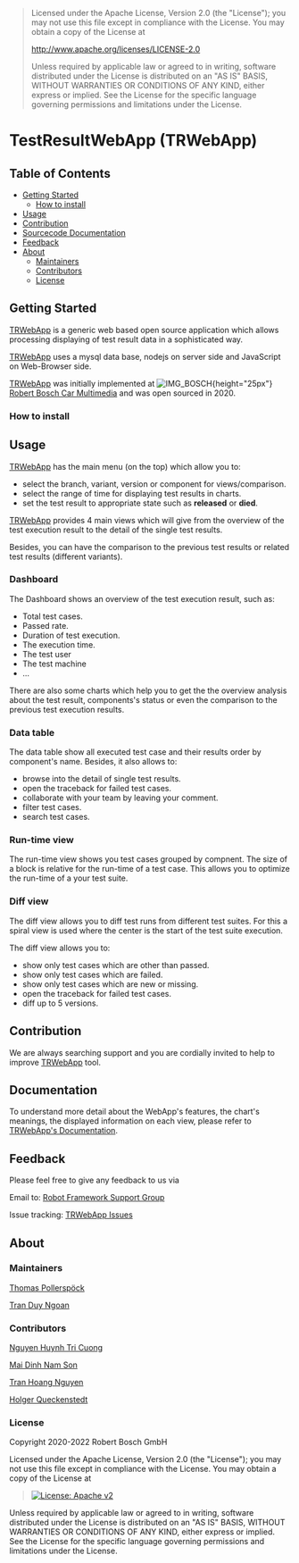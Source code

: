 > Licensed under the Apache License, Version 2.0 (the \"License\"); you
> may not use this file except in compliance with the License. You may
> obtain a copy of the License at
>
> <http://www.apache.org/licenses/LICENSE-2.0>
>
> Unless required by applicable law or agreed to in writing, software
> distributed under the License is distributed on an \"AS IS\" BASIS,
> WITHOUT WARRANTIES OR CONDITIONS OF ANY KIND, either express or
> implied. See the License for the specific language governing
> permissions and limitations under the License.

# TestResultWebApp (TRWebApp)

## Table of Contents

-   [Getting Started](#getting-started)
    -   [How to install](#how-to-install)
-   [Usage](#usage)
-   [Contribution](#contribution)
-   [Sourcecode Documentation](#documentation)
-   [Feedback](#feedback)
-   [About](#about)
    -   [Maintainers](#maintainers)
    -   [Contributors](#contributors)
    -   [License](#license)

## Getting Started

[TRWebApp](https://github.com/test-fullautomation/testresultwebapp) is a
generic web based open source application which allows processing
displaying of test result data in a sophisticated way.

[TRWebApp](https://github.com/test-fullautomation/testresultwebapp) uses
a mysql data base, nodejs on server side and JavaScript on Web-Browser
side.

[TRWebApp](https://github.com/test-fullautomation/testresultwebapp) was
initially implemented at
![IMG_BOSCH](https://upload.wikimedia.org/wikipedia/de/thumb/3/31/Bosch-logotype.svg/%0A200px-Boschlogotype.svg.png){height="25px"}
[Robert Bosch Car
Multimedia](https://www.bosch.de/unser-unternehmen/bosch-in-deutschland/hildesheim/)
and was open sourced in 2020.

### How to install

## Usage

[TRWebApp](https://github.com/test-fullautomation/testresultwebapp) has
the main menu (on the top) which allow you to:

-   select the branch, variant, version or component for
    views/comparison.
-   select the range of time for displaying test results in charts.
-   set the test result to appropriate state such as **released** or
    **died**.

[TRWebApp](https://github.com/test-fullautomation/testresultwebapp)
provides 4 main views which will give from the overview of the test
execution result to the detail of the single test results.

Besides, you can have the comparison to the previous test results or
related test results (different variants).

### Dashboard

The Dashboard shows an overview of the test execution result, such as:

-   Total test cases.
-   Passed rate.
-   Duration of test execution.
-   The execution time.
-   The test user
-   The test machine
-   \...

There are also some charts which help you to get the the overview
analysis about the test result, components\'s status or even the
comparison to the previous test execution results.

### Data table

The data table show all executed test case and their results order by
component\'s name. Besides, it also allows to:

-   browse into the detail of single test results.
-   open the traceback for failed test cases.
-   collaborate with your team by leaving your comment.
-   filter test cases.
-   search test cases.

### Run-time view

The run-time view shows you test cases grouped by compnent. The size of
a block is relative for the run-time of a test case. This allows you to
optimize the run-time of a your test suite.

### Diff view

The diff view allows you to diff test runs from different test suites.
For this a spiral view is used where the center is the start of the test
suite execution.

The diff view allows you to:

-   show only test cases which are other than passed.
-   show only test cases which are failed.
-   show only test cases which are new or missing.
-   open the traceback for failed test cases.
-   diff up to 5 versions.

## Contribution

We are always searching support and you are cordially invited to help to
improve
[TRWebApp](https://github.com/test-fullautomation/testresultwebapp)
tool.

## Documentation

To understand more detail about the WebApp\'s features, the chart\'s
meanings, the displayed information on each view, please refer to
[TRWebApp's
Documentation](https://github.com/test-fullautomation/testresultwebapp/blob/develop/TestResultWebApp/TestResultWebApp.pdf).

## Feedback

Please feel free to give any feedback to us via

Email to: [Robot Framework Support
Group](mailto:RobotFrameworkSupportGroup@bcn.bosch.com)

Issue tracking: [TRWebApp
Issues](https://github.com/test-fullautomation/testresultwebapp/issues)

## About

### Maintainers

[Thomas Pollerspöck](mailto:Thomas.Pollerspoeck@de.bosch.com)

[Tran Duy Ngoan](mailto:Ngoan.TranDuy@vn.bosch.com)

### Contributors

[Nguyen Huynh Tri Cuong](mailto:Cuong.NguyenHuynhTri@vn.bosch.com)

[Mai Dinh Nam Son](mailto:Son.MaiDinhNam@vn.bosch.com)

[Tran Hoang Nguyen](mailto:Nguyen.TranHoang@vn.bosch.com)

[Holger Queckenstedt](mailto:Holger.Queckenstedt@de.bosch.com)

### License

Copyright 2020-2022 Robert Bosch GmbH

Licensed under the Apache License, Version 2.0 (the \"License\"); you
may not use this file except in compliance with the License. You may
obtain a copy of the License at

> [![License: Apache
> v2](https://img.shields.io/pypi/l/robotframework.svg)](http://www.apache.org/licenses/LICENSE-2.0.html)

Unless required by applicable law or agreed to in writing, software
distributed under the License is distributed on an \"AS IS\" BASIS,
WITHOUT WARRANTIES OR CONDITIONS OF ANY KIND, either express or implied.
See the License for the specific language governing permissions and
limitations under the License.
